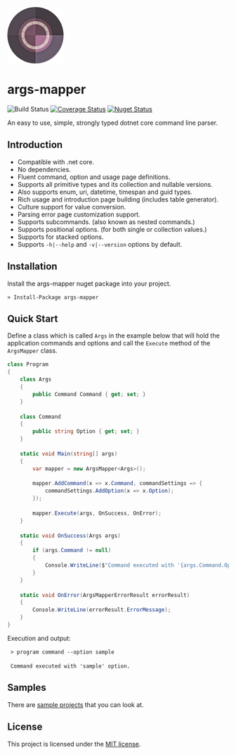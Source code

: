 ![logo](https://raw.githubusercontent.com/akanmuratcimen/args-mapper/master/args-mapper.png)

# args-mapper

![Build Status](https://github.com/akanmuratcimen/args-mapper/workflows/default/badge.svg) [![Coverage Status](https://coveralls.io/repos/github/akanmuratcimen/args-mapper/badge.svg?branch=master)](https://coveralls.io/github/akanmuratcimen/args-mapper?branch=master) [![Nuget Status](https://buildstats.info/nuget/args-mapper?dWidth=54&includePreReleases=true)](https://www.nuget.org/packages/args-mapper)

An easy to use, simple, strongly typed dotnet core command line parser.

## Introduction

- Compatible with .net core.
- No dependencies.
- Fluent command, option and usage page definitions.
- Supports all primitive types and its collection and nullable versions.
- Also supports enum, uri, datetime, timespan and guid types.
- Rich usage and introduction page building (includes table generator).
- Culture support for value conversion.
- Parsing error page customization support.
- Supports subcommands. (also known as nested commands.)
- Supports positional options. (for both single or collection values.)
- Supports for stacked options.
- Supports `-h|--help` and `-v|--version` options by default.

## Installation

Install the args-mapper nuget package into your project.

```
> Install-Package args-mapper
```

## Quick Start

Define a class which is called `Args` in the example below that will hold the application commands and options and call the `Execute` method of the `ArgsMapper` class. 

```csharp
class Program
{
    class Args
    {
        public Command Command { get; set; }
    }

    class Command
    {
        public string Option { get; set; }
    }

    static void Main(string[] args)
    {
        var mapper = new ArgsMapper<Args>();

        mapper.AddCommand(x => x.Command, commandSettings => {
            commandSettings.AddOption(x => x.Option);
        });

        mapper.Execute(args, OnSuccess, OnError);
    }

    static void OnSuccess(Args args)
    {
        if (args.Command != null)
        {
            Console.WriteLine($"Command executed with '{args.Command.Option}' option.");
        }
    }

    static void OnError(ArgsMapperErrorResult errorResult)
    {
        Console.WriteLine(errorResult.ErrorMessage);
    }
}
```

Execution and output:

```
 > program command --option sample
 
 Command executed with 'sample' option.
```

## Samples  
There are [sample projects](https://github.com/akanmuratcimen/args-mapper/tree/master/samples) that you can look at.  

## License  
This project is licensed under the [MIT license](LICENSE).
